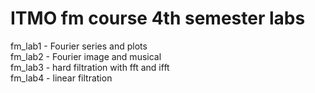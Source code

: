 # ITMO fm course 4th semester labs  
fm_lab1 - Fourier series and plots  
fm_lab2 - Fourier image and musical  
fm_lab3 - hard filtration with fft and ifft  
fm_lab4 - linear filtration  
